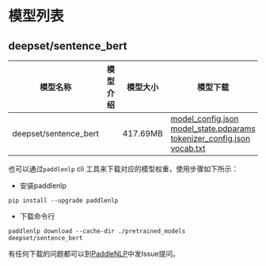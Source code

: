 #  模型列表

## deepset/sentence_bert

| 模型名称 | 模型介绍 | 模型大小  | 模型下载 |
| --- | --- | --- | --- |
|deepset/sentence_bert|  | 417.69MB | [model_config.json](https://bj.bcebos.com/paddlenlp/models/community/deepset/sentence_bert/model_config.json)<br>[model_state.pdparams](https://bj.bcebos.com/paddlenlp/models/community/deepset/sentence_bert/model_state.pdparams)<br>[tokenizer_config.json](https://bj.bcebos.com/paddlenlp/models/community/deepset/sentence_bert/tokenizer_config.json)<br>[vocab.txt](https://bj.bcebos.com/paddlenlp/models/community/deepset/sentence_bert/vocab.txt) |

也可以通过`paddlenlp` cli 工具来下载对应的模型权重，使用步骤如下所示：

* 安装paddlenlp

```shell
pip install --upgrade paddlenlp
```

* 下载命令行

```shell
paddlenlp download --cache-dir ./pretrained_models deepset/sentence_bert
```

有任何下载的问题都可以到[PaddleNLP](https://github.com/PaddlePaddle/PaddleNLP)中发Issue提问。